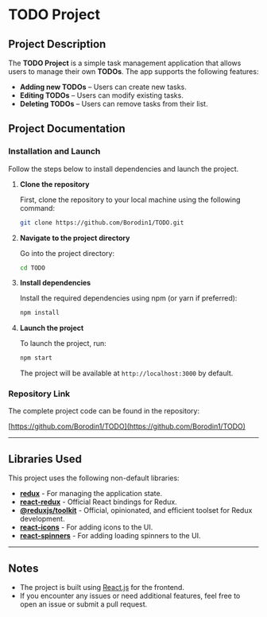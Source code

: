 # TODO Project

## Project Description

The **TODO Project** is a simple task management application that allows users to manage their own **TODOs**. The app supports the following features:

- **Adding new TODOs** – Users can create new tasks.
- **Editing TODOs** – Users can modify existing tasks.
- **Deleting TODOs** – Users can remove tasks from their list.

## Project Documentation

### Installation and Launch

Follow the steps below to install dependencies and launch the project.

1. **Clone the repository**

   First, clone the repository to your local machine using the following command:

   ```bash
   git clone https://github.com/Borodin1/TODO.git
   ```

2. **Navigate to the project directory**

   Go into the project directory:

   ```bash
   cd TODO
   ```

3. **Install dependencies**

   Install the required dependencies using npm (or yarn if preferred):

   ```bash
   npm install
   ```

4. **Launch the project**

   To launch the project, run:

   ```bash
   npm start
   ```

   The project will be available at `http://localhost:3000` by default.

### Repository Link

The complete project code can be found in the repository:

[https://github.com/Borodin1/TODO](https://github.com/Borodin1/TODO)

---

## Libraries Used

This project uses the following non-default libraries:

- **[redux](https://redux.js.org/)** - For managing the application state.
- **[react-redux](https://react-redux.js.org/)** - Official React bindings for Redux.
- **[@reduxjs/toolkit](https://redux-toolkit.js.org/)** - Official, opinionated, and efficient toolset for Redux development.
- **[react-icons](https://react-icons.github.io/react-icons/)** - For adding icons to the UI.
- **[react-spinners](https://www.npmjs.com/package/react-spinners)** - For adding loading spinners to the UI.

---

## Notes

- The project is built using [React.js](https://reactjs.org/) for the frontend.
- If you encounter any issues or need additional features, feel free to open an issue or submit a pull request.


